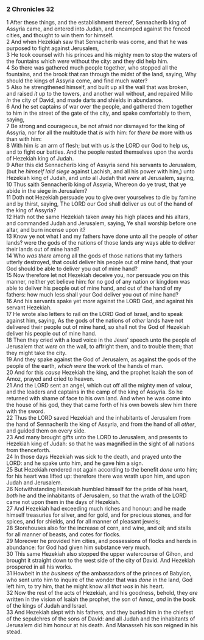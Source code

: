 ### 2 Chronicles 32

1 After these things, and the establishment thereof, Sennacherib king of Assyria came, and entered into Judah, and encamped against the fenced cities, and thought to win them for himself.  
2 And when Hezekiah saw that Sennacherib was come, and that he was purposed to fight against Jerusalem,  
3 He took counsel with his princes and his mighty men to stop the waters of the fountains which *were* without the city: and they did help him.  
4 So there was gathered much people together, who stopped all the fountains, and the brook that ran through the midst of the land, saying, Why should the kings of Assyria come, and find much water?  
5 Also he strengthened himself, and built up all the wall that was broken, and raised *it* up to the towers, and another wall without, and repaired Millo *in* the city of David, and made darts and shields in abundance.  
6 And he set captains of war over the people, and gathered them together to him in the street of the gate of the city, and spake comfortably to them, saying,  
7 Be strong and courageous, be not afraid nor dismayed for the king of Assyria, nor for all the multitude that *is* with him: for *there be* more with us than with him:  
8 With him *is* an arm of flesh; but with us *is* the LORD our God to help us, and to fight our battles. And the people rested themselves upon the words of Hezekiah king of Judah.  
9 After this did Sennacherib king of Assyria send his servants to Jerusalem, (but he *himself laid siege* against Lachish, and all his power with him,) unto Hezekiah king of Judah, and unto all Judah that *were* at Jerusalem, saying,  
10 Thus saith Sennacherib king of Assyria, Whereon do ye trust, that ye abide in the siege in Jerusalem?  
11 Doth not Hezekiah persuade you to give over yourselves to die by famine and by thirst, saying, The LORD our God shall deliver us out of the hand of the king of Assyria?  
12 Hath not the same Hezekiah taken away his high places and his altars, and commanded Judah and Jerusalem, saying, Ye shall worship before one altar, and burn incense upon it?  
13 Know ye not what I and my fathers have done unto all the people of *other* lands? were the gods of the nations of those lands any ways able to deliver their lands out of mine hand?  
14 Who *was there* among all the gods of those nations that my fathers utterly destroyed, that could deliver his people out of mine hand, that your God should be able to deliver you out of mine hand?  
15 Now therefore let not Hezekiah deceive you, nor persuade you on this manner, neither yet believe him: for no god of any nation or kingdom was able to deliver his people out of mine hand, and out of the hand of my fathers: how much less shall your God deliver you out of mine hand?  
16 And his servants spake yet *more* against the LORD God, and against his servant Hezekiah.  
17 He wrote also letters to rail on the LORD God of Israel, and to speak against him, saying, As the gods of the nations of *other* lands have not delivered their people out of mine hand, so shall not the God of Hezekiah deliver his people out of mine hand.  
18 Then they cried with a loud voice in the Jews' speech unto the people of Jerusalem that *were* on the wall, to affright them, and to trouble them; that they might take the city.  
19 And they spake against the God of Jerusalem, as against the gods of the people of the earth, *which were* the work of the hands of man.  
20 And for this *cause* Hezekiah the king, and the prophet Isaiah the son of Amoz, prayed and cried to heaven.  
21 And the LORD sent an angel, which cut off all the mighty men of valour, and the leaders and captains in the camp of the king of Assyria. So he returned with shame of face to his own land. And when he was come into the house of his god, they that came forth of his own bowels slew him there with the sword.  
22 Thus the LORD saved Hezekiah and the inhabitants of Jerusalem from the hand of Sennacherib the king of Assyria, and from the hand of all *other*, and guided them on every side.  
23 And many brought gifts unto the LORD to Jerusalem, and presents to Hezekiah king of Judah: so that he was magnified in the sight of all nations from thenceforth.  
24 In those days Hezekiah was sick to the death, and prayed unto the LORD: and he spake unto him, and he gave him a sign.  
25 But Hezekiah rendered not again according to the benefit *done* unto him; for his heart was lifted up: therefore there was wrath upon him, and upon Judah and Jerusalem.  
26 Notwithstanding Hezekiah humbled himself for the pride of his heart, *both* he and the inhabitants of Jerusalem, so that the wrath of the LORD came not upon them in the days of Hezekiah.  
27 And Hezekiah had exceeding much riches and honour: and he made himself treasuries for silver, and for gold, and for precious stones, and for spices, and for shields, and for all manner of pleasant jewels;  
28 Storehouses also for the increase of corn, and wine, and oil; and stalls for all manner of beasts, and cotes for flocks.  
29 Moreover he provided him cities, and possessions of flocks and herds in abundance: for God had given him substance very much.  
30 This same Hezekiah also stopped the upper watercourse of Gihon, and brought it straight down to the west side of the city of David. And Hezekiah prospered in all his works.  
31 Howbeit in *the business of* the ambassadors of the princes of Babylon, who sent unto him to inquire of the wonder that was *done* in the land, God left him, to try him, that he might know all *that was* in his heart.  
32 Now the rest of the acts of Hezekiah, and his goodness, behold, they *are* written in the vision of Isaiah the prophet, the son of Amoz, *and* in the book of the kings of Judah and Israel.  
33 And Hezekiah slept with his fathers, and they buried him in the chiefest of the sepulchres of the sons of David: and all Judah and the inhabitants of Jerusalem did him honour at his death. And Manasseh his son reigned in his stead.  

